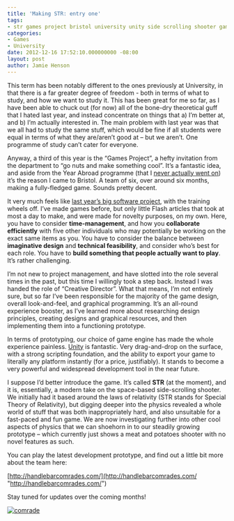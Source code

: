 ```yaml
---
title: 'Making STR: entry one'
tags:
- str games project bristol university unity side scrolling shooter game prototype
categories:
- Games
- University
date: 2012-12-16 17:52:10.000000000 -08:00
layout: post
author: Jamie Henson
---
```


This term has been notably different to the ones previously at University, in that there is a far greater degree of freedom - both in terms of what to study, and how we want to study it. This has been great for me so far, as I have been able to chuck out (for now) all of the bone-dry theoretical guff that I hated last year, and instead concentrate on things that a) I’m better at, and b) I’m actually interested in. The main problem with last year was that we all had to study the same stuff, which would be fine if all students were equal in terms of what they are/aren’t good at – but we aren’t. One programme of study can’t cater for everyone.

<!-- more -->

Anyway, a third of this year is the “Games Project”, a hefty invitation from the department to “go nuts and make something cool”. It’s a fantastic idea, and aside from the Year Abroad programme (that I [never actually went on](http://jh47.com/2012/09/year-abroad-on-ice/)) it’s the reason I came to Bristol. A team of six, over around six months, making a fully-fledged game. Sounds pretty decent.

It very much feels like [last year’s big software project](http://jh47.com/docueasy/), with the training wheels off. I’ve made games before, but only little Flash articles that took at most a day to make, and were made for novelty purposes, on my own. Here, you have to consider **time-management**, and how you **collaborate efficiently** with five other individuals who may potentially be working on the exact same items as you. You have to consider the balance between **imaginative design** and **technical feasibility**, and consider who’s best for each role. You have to **build something that people actually want to play**. It’s rather challenging.

I’m not new to project management, and have slotted into the role several times in the past, but this time I willingly took a step back. Instead I was handed the role of “Creative Director”. What that means, I’m not entirely sure, but so far I’ve been responsible for the majority of the game design, overall look-and-feel, and graphical programming. It’s an all-round experience booster, as I’ve learned more about researching design principles, creating designs and graphical resources, and then implementing them into a functioning prototype.

In terms of prototyping, our choice of game engine has made the whole experience painless. [Unity](http://unity3d.com/) is fantastic. Very drag-and-drop on the surface, with a strong scripting foundation, and the ability to export your game to literally any platform instantly (for a price, justifiably). It stands to become a very powerful and widespread development tool in the near future.

I suppose I’d better introduce the game. It’s called **STR** (at the moment), and it is, essentially, a modern take on the space-based side-scrolling shooter. We initially had it based around the laws of relativity (STR stands for Special Theory of Relativity), but digging deeper into the physics revealed a whole world of stuff that was both inappropriately hard, and also unsuitable for a fast-paced and fun game. We are now investigating further into other cool aspects of physics that we can shoehorn in to our steadily growing prototype – which currently just shows a meat and potatoes shooter with no novel features as such.

You can play the latest development prototype, and find out a little bit more about the team here: 

[http://handlebarcomrades.com/](http://handlebarcomrades.com/ "http://handlebarcomrades.com/")

Stay tuned for updates over the coming months!

[![comrade](http://jh47.com/wp-content/uploads/2012/12/comrade_thumb.png "comrade")](http://jh47.com/wp-content/uploads/2012/12/comrade.png)